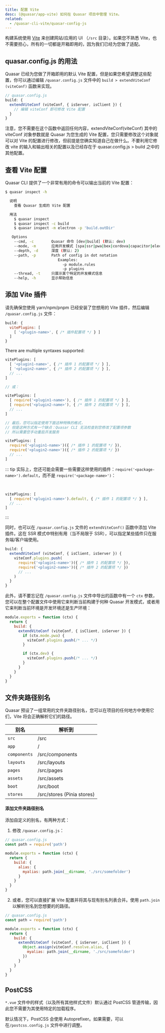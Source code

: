 ```yaml
---
title: 配置 Vite
desc: (@quasar/app-vite) 如何在 Quasar 项目中管理 Vite。
related:
  - /quasar-cli-vite/quasar-config-js
---
```


构建系统使用 [Vite](https://vitejs.dev) 来创建网站/应用的 UI （`/src` 目录）。如果您不熟悉 Vite，也不需要担心，所有的一切都是开箱即用的，因为我们已经为您做了适配。

## quasar.config.js 的用法

Quasar 已经为您做了开箱即用的默认 Vite 配置，但是如果您希望调整这些配置，你可以通过编辑 `/quasar.config.js` 文件中的 `build > extendViteConf (viteConf)` 函数来实现。

```js
// quasar.config.js
build: {
  extendViteConf (viteConf, { isServer, isClient }) {
    // 编辑 viteConf 即可修改 Vite 配置
  }
}
```
注意，您不需要在这个函数中返回任何内容，extendViteConf(viteConf) 其中的 viteConf 对象参数就是 Quasar 为您生成的 Vite 配置，您只需要修改这个对象就可以对 Vite 的配置进行修改，但前提是您确实知道自己在做什么。不要利用它修改 vite 的输入和输出相关的配置以及已经存在于 quasar.config.js > build 之中的其他配置。

## 查看 Vite 配置

Quasar CLI 提供了一个非常有用的命令可以输出当前的 Vite 配置：

```bash
$ quasar inspect -h

  说明
    查看 Quasar 生成的 Vite 配置

  用法
    $ quasar inspect
    $ quasar inspect -c build
    $ quasar inspect -m electron -p 'build.outDir'

   Options
    --cmd, -c        Quasar 命令 [dev|build] (默认: dev)
    --mode, -m       应用开发模式 [spa|ssr|pwa|bex|cordova|capacitor|electron] (默认: spa)
    --depth, -d      深度 (默认: 2)
    --path, -p       Path of config in dot notation
                        Examples:
                          -p module.rules
                          -p plugins
    --thread, -t     只展示某个特定的开发模式信息
    --help, -h       显示帮助信息
```

## 添加 Vite 插件

请先确保您使用 yarn/npm/pnpm 已经安装了您想用的 Vite 插件，然后编辑  `/quasar.config.js` 文件：

```js
build: {
  vitePlugins: [
    [ '<plugin-name>', { /* 插件配置项 */ } ]
  ]
}
```

There are multiple syntaxes supported:

```js
vitePlugins: [
  [ '<plugin1-name>', { /* 插件 1 的配置项 */ } ],
  [ '<plugin2-name>', { /* 插件 2 的配置项 */ } ],
  // ...
]

// 或：

vitePlugins: [
  [ require('<plugin1-name>'), { /* 插件 1 的配置项 */ } ],
  [ require('<plugin2-name>'), { /* 插件 2 的配置项 */ } ],
  // ...
]

// 最后，您可以指定使用下面这种特殊的格式，
// 但是这种方式有一个缺点：Quasar CLI 无法检查到您修改了配置项参数
// 所以需要您手动重启开发服务

vitePlugins: [
  require('<plugin1-name>')({ /* 插件 1 的配置项 */ }),
  require('<plugin2-name>')({ /* 插件 2 的配置项 */ })
  // ...
]
```

::: tip
实际上，您还可能会需要一些需要这样使用的插件：`require('<package-name>').default`，而不是 `require('<package-name>')`：

<br>

```js
vitePlugins: [
  [ require('<plugin1-name>').default, { /* 插件 1 的配置项 */ } ],
  // ...
]
```
:::

同时，也可以在 `/quasar.config.js` 文件的 `extendViteConf()` 函数中添加 Vite 插件。这在 SSR 模式中特别有用（当不局限于 SSR），可以指定某些插件只在服务端/客户端使用。

```js
build: {
  extendViteConf (viteConf, { isClient, isServer }) {
    viteConf.plugins.push(
      require('<plugin1-name>')({ /* 插件 1 的配置项 */ }),
      require('<plugin2-name>')({ /* 插件 2 的配置项 */ })
      // ...
    )
  }
}
```
此外，请不要忘记在 `/quasar.config.js` 文件中导出的函数中有一个 `ctx` 参数，您可以在整个配置文件中使用它来判断当前构建于何种 Quasar 开发模式，或者用它来判断当前环境是开发环境还是生产环境：

```js
module.exports = function (ctx) {
  return {
    build: {
      extendViteConf (viteConf, { isClient, isServer }) {
        if (ctx.mode.pwa) {
          viteConf.plugins.push(/* ... */)
        }

        if (ctx.dev) {
          viteConf.plugins.push(/* ... */)
        }
      }
    }
  }
}
```

## 文件夹路径别名
Quasar 预设了一组常用的文件夹路径别名，您可以在项目的任何地方中使用它们，Vite 将会正确解析它们的路径。

| 别名 | 解析到 |
| --- | --- |
| `src` | /src |
| `app` | / |
| `components` | /src/components |
| `layouts` | /src/layouts |
| `pages` | /src/pages |
| `assets` | /src/assets |
| `boot` | /src/boot |
| `stores` | /src/stores (Pinia stores) |

#### 添加文件夹路径别名

添加自定义的别名，有两种方式：

1. 修改 `/quasar.config.js`：

```js
// quasar.config.js
const path = require('path')

module.exports = function (ctx) {
  return {
    build: {
      alias: {
        myalias: path.join(__dirname, './src/somefolder')
      }
    }
  }
}
```

2. 或者，您可以直接扩展 Vite 配置并将其与现有别名列表合并。使用 `path.join` 以解析别名到您想要的的路径。


```js
// quasar.config.js
const path = require('path')

module.exports = function (ctx) {
  return {
    build: {
      extendViteConf (viteConf, { isServer, isClient }) {
        Object.assign(viteConf.resolve.alias, {
          myalias: path.join(__dirname, './src/somefolder')
        })
      }
    }
  }
}
```

## PostCSS

`*.vue` 文件中的样式（以及所有其他样式文件）默认通过 PostCSS 管道传输，因此您不需要为其使用特定的加载程序。

默认情况下，PostCSS 会使用 Autoprefixer。如果需要，可以在`/postcss.config.js` 文件中进行调整。
